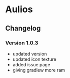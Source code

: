 # Aulios

## Changelog

### Version 1.0.3 
+ updated version
+ updated icon texture
+ added issue page
+ giving gradlew more ram
